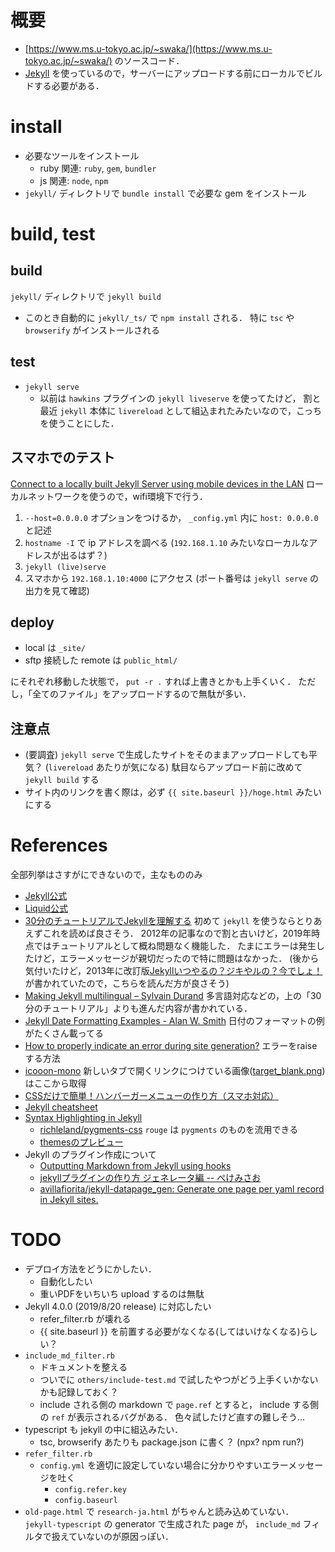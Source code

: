 # 概要
- [https://www.ms.u-tokyo.ac.jp/~swaka/](https://www.ms.u-tokyo.ac.jp/~swaka/) のソースコード．
- [Jekyll](https://jekyllrb.com/) を使っているので，サーバーにアップロードする前にローカルでビルドする必要がある．

# install
- 必要なツールをインストール
    - ruby 関連: `ruby`, `gem`, `bundler`
    - js 関連: `node`, `npm`
- `jekyll/` ディレクトリで `bundle install` で必要な gem をインストール

# build, test
## build
`jekyll/` ディレクトリで `jekyll build`

- このとき自動的に `jekyll/_ts/` で `npm install` される．
  特に `tsc` や `browserify` がインストールされる


## test
- `jekyll serve`
    - 以前は `hawkins` プラグインの `jekyll liveserve` を使ってたけど，
      割と最近 `jekyll` 本体に `livereload` として組込まれたみたいなので，こっちを使うことにした．

## スマホでのテスト
[Connect to a locally built Jekyll Server using mobile devices in the LAN](https://stackoverflow.com/questions/16608466/connect-to-a-locally-built-jekyll-server-using-mobile-devices-in-the-lan)
ローカルネットワークを使うので，wifi環境下で行う．
1. `--host=0.0.0.0` オプションをつけるか， `_config.yml` 内に `host: 0.0.0.0` と記述
2. `hostname -I` で ip アドレスを調べる (`192.168.1.10` みたいなローカルなアドレスが出るはず？)
3. `jekyll (live)serve`
4. スマホから `192.168.1.10:4000` にアクセス (ポート番号は `jekyll serve` の出力を見て確認)

## deploy
- local は `_site/`
- sftp 接続した remote は `public_html/`

にそれぞれ移動した状態で， `put -r .` すれば上書きとかも上手くいく．
ただし，「全てのファイル」をアップロードするので無駄が多い．

## 注意点
- (要調査) `jekyll serve` で生成したサイトをそのままアップロードしても平気？
  (`livereload` あたりが気になる)
  駄目ならアップロード前に改めて `jekyll build` する
- サイト内のリンクを書く際は，必ず `{{ site.baseurl }}/hoge.html` みたいにする

# References
全部列挙はさすがにできないので，主なもののみ

- [Jekyll公式](https://jekyllrb.com/docs/)
- [Liquid公式](https://shopify.github.io/liquid/)
- [30分のチュートリアルでJekyllを理解する](https://melborne.github.io/2012/05/13/first-step-of-jekyll/)
  初めて `jekyll` を使うならとりあえずこれを読めば良さそう．
  2012年の記事なので割と古いけど，2019年時点ではチュートリアルとして概ね問題なく機能した．
  たまにエラーは発生したけど，エラーメッセージが親切だったので特に問題はなかった．
  (後から気付いたけど，2013年に改訂版[Jekyllいつやるの？ジキやルの？今でしょ！](http://melborne.github.io/2013/05/20/now-the-time-to-start-jekyll/)が書かれていたので，こちらを読んだ方が良さそう)
- [Making Jekyll multilingual – Sylvain Durand](https://www.sylvaindurand.org/making-jekyll-multilingual/)
  多言語対応などの，上の「30分のチュートリアル」よりも進んだ内容が書かれている．
- [Jekyll Date Formatting Examples - Alan W. Smith](http://alanwsmith.com/jekyll-liquid-date-formatting-examples)
  日付のフォーマットの例がたくさん載ってる
- [How to properly indicate an error during site generation?](https://talk.jekyllrb.com/t/how-to-properly-indicate-an-error-during-site-generation/447)
  エラーをraiseする方法
- [icooon-mono](http://icooon-mono.com/)
  新しいタブで開くリンクにつけている画像([target_blank.png](/jekyll/img/target_blank.png))はここから取得
- [CSSだけで簡単！ハンバーガーメニューの作り方（スマホ対応）](https://saruwakakun.com/html-css/reference/nav-drawer)
- [Jekyll cheatsheet](https://devhints.io/jekyll)
- [Syntax Highlighting in Jekyll](https://mycyberuniverse.com/syntax-highlighting-jekyll.html)
    - [richleland/pygments-css](https://github.com/richleland/pygments-css) `rouge` は `pygments` のものを流用できる
    - [themesのプレビュー](http://richleland.github.io/pygments-css/)
- Jekyll のプラグイン作成について
    - [Outputting Markdown from Jekyll using hooks](https://humanwhocodes.com/blog/2019/04/jekyll-hooks-output-markdown/)
    - [jekyllプラグインの作り方 ジェネレータ編 -- ぺけみさお](https://www.xmisao.com/2013/08/06/how-to-make-a-jekyll-plugin.html)
    - [avillafiorita/jekyll-datapage_gen: Generate one page per yaml record in Jekyll sites.](https://github.com/avillafiorita/jekyll-datapage_gen)

# TODO
- デプロイ方法をどうにかしたい．
    - 自動化したい
    - 重いPDFをいちいち upload するのは無駄
- Jekyll 4.0.0 (2019/8/20 release) に対応したい
    - refer_filter.rb が壊れる
    - {{ site.baseurl }} を前置する必要がなくなる(してはいけなくなる)らしい？
- `include_md_filter.rb`
    - ドキュメントを整える
    - ついでに `others/include-test.md` で試したやつがどう上手くいかないかも記録しておく？
    - include される側の markdown で `page.ref` とすると，
      include する側の `ref` が表示されるバグがある．
      色々試したけど直すの難しそう…
- typescript も jekyll の中に組込みたい．
    - tsc, browserify あたりも package.json に書く？
      (npx? npm run?)
- `refer_filter.rb`
    - `config.yml` を適切に設定していない場合に分かりやすいエラーメッセージを吐く
        - `config.refer.key`
        - `config.baseurl`
- `old-page.html` で `research-ja.html` がちゃんと読み込めていない．
  `jekyll-typescript` の generator で生成された page が，
  `include_md` フィルタで扱えていないのが原因っぽい．
